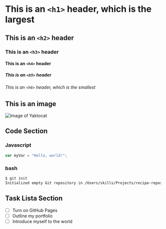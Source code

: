 # This is an `<h1>` header, which is the largest

## This is an `<h2>` header

### This is an `<h3>` header

#### This is an `<h4>` header

##### This is an `<h5>` header

###### This is an `<h6>` header, which is the smallest

## This is an image

![Image of Yaktocat](https://octodex.github.com/images/yaktocat.png)


## Code Section

### Javascript

```javascript
var myVar = "Hello, world!";
```

### bash

```bash
$ git init
Initialized empty Git repository in /Users/skills/Projects/recipe-repository/.git/
```

## Task Lista Section

- [ ] Turn on GitHub Pages
- [ ] Outline my portfolio
- [ ] Introduce myself to the world

